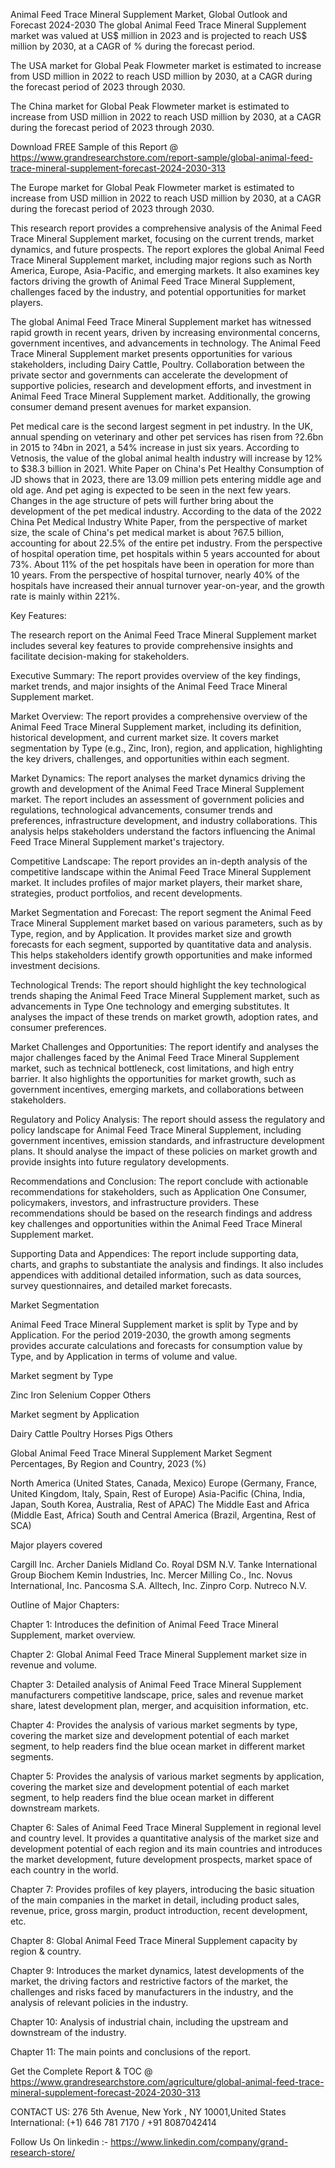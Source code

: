 Animal Feed Trace Mineral Supplement Market, Global Outlook and Forecast 2024-2030
The global Animal Feed Trace Mineral Supplement market was valued at US$ million in 2023 and is projected to reach US$ million by 2030, at a CAGR of % during the forecast period.

The USA market for Global Peak Flowmeter market is estimated to increase from USD million in 2022 to reach USD million by 2030, at a CAGR during the forecast period of 2023 through 2030.

The China market for Global Peak Flowmeter market is estimated to increase from USD million in 2022 to reach USD million by 2030, at a CAGR during the forecast period of 2023 through 2030.

Download FREE Sample of this Report @ https://www.grandresearchstore.com/report-sample/global-animal-feed-trace-mineral-supplement-forecast-2024-2030-313

The Europe market for Global Peak Flowmeter market is estimated to increase from USD million in 2022 to reach USD million by 2030, at a CAGR during the forecast period of 2023 through 2030.

This research report provides a comprehensive analysis of the Animal Feed Trace Mineral Supplement market, focusing on the current trends, market dynamics, and future prospects. The report explores the global Animal Feed Trace Mineral Supplement market, including major regions such as North America, Europe, Asia-Pacific, and emerging markets. It also examines key factors driving the growth of Animal Feed Trace Mineral Supplement, challenges faced by the industry, and potential opportunities for market players.

The global Animal Feed Trace Mineral Supplement market has witnessed rapid growth in recent years, driven by increasing environmental concerns, government incentives, and advancements in technology. The Animal Feed Trace Mineral Supplement market presents opportunities for various stakeholders, including Dairy Cattle, Poultry. Collaboration between the private sector and governments can accelerate the development of supportive policies, research and development efforts, and investment in Animal Feed Trace Mineral Supplement market. Additionally, the growing consumer demand present avenues for market expansion.

Pet medical care is the second largest segment in pet industry. In the UK, annual spending on veterinary and other pet services has risen from ?2.6bn in 2015 to ?4bn in 2021, a 54% increase in just six years. According to Vetnosis, the value of the global animal health industry will increase by 12% to $38.3 billion in 2021. White Paper on China's Pet Healthy Consumption of JD shows that in 2023, there are 13.09 million pets entering middle age and old age. And pet aging is expected to be seen in the next few years. Changes in the age structure of pets will further bring about the development of the pet medical industry. According to the data of the 2022 China Pet Medical Industry White Paper, from the perspective of market size, the scale of China's pet medical market is about ?67.5 billion, accounting for about 22.5% of the entire pet industry. From the perspective of hospital operation time, pet hospitals within 5 years accounted for about 73%. About 11% of the pet hospitals have been in operation for more than 10 years. From the perspective of hospital turnover, nearly 40% of the hospitals have increased their annual turnover year-on-year, and the growth rate is mainly within 221%.

Key Features:

The research report on the Animal Feed Trace Mineral Supplement market includes several key features to provide comprehensive insights and facilitate decision-making for stakeholders.

Executive Summary: The report provides overview of the key findings, market trends, and major insights of the Animal Feed Trace Mineral Supplement market.

Market Overview: The report provides a comprehensive overview of the Animal Feed Trace Mineral Supplement market, including its definition, historical development, and current market size. It covers market segmentation by Type (e.g., Zinc, Iron), region, and application, highlighting the key drivers, challenges, and opportunities within each segment.

Market Dynamics: The report analyses the market dynamics driving the growth and development of the Animal Feed Trace Mineral Supplement market. The report includes an assessment of government policies and regulations, technological advancements, consumer trends and preferences, infrastructure development, and industry collaborations. This analysis helps stakeholders understand the factors influencing the Animal Feed Trace Mineral Supplement market's trajectory.

Competitive Landscape: The report provides an in-depth analysis of the competitive landscape within the Animal Feed Trace Mineral Supplement market. It includes profiles of major market players, their market share, strategies, product portfolios, and recent developments.

Market Segmentation and Forecast: The report segment the Animal Feed Trace Mineral Supplement market based on various parameters, such as by Type, region, and by Application. It provides market size and growth forecasts for each segment, supported by quantitative data and analysis. This helps stakeholders identify growth opportunities and make informed investment decisions.

Technological Trends: The report should highlight the key technological trends shaping the Animal Feed Trace Mineral Supplement market, such as advancements in Type One technology and emerging substitutes. It analyses the impact of these trends on market growth, adoption rates, and consumer preferences.

Market Challenges and Opportunities: The report identify and analyses the major challenges faced by the Animal Feed Trace Mineral Supplement market, such as technical bottleneck, cost limitations, and high entry barrier. It also highlights the opportunities for market growth, such as government incentives, emerging markets, and collaborations between stakeholders.

Regulatory and Policy Analysis: The report should assess the regulatory and policy landscape for Animal Feed Trace Mineral Supplement, including government incentives, emission standards, and infrastructure development plans. It should analyse the impact of these policies on market growth and provide insights into future regulatory developments.

Recommendations and Conclusion: The report conclude with actionable recommendations for stakeholders, such as Application One Consumer, policymakers, investors, and infrastructure providers. These recommendations should be based on the research findings and address key challenges and opportunities within the Animal Feed Trace Mineral Supplement market.

Supporting Data and Appendices: The report include supporting data, charts, and graphs to substantiate the analysis and findings. It also includes appendices with additional detailed information, such as data sources, survey questionnaires, and detailed market forecasts.

Market Segmentation

Animal Feed Trace Mineral Supplement market is split by Type and by Application. For the period 2019-2030, the growth among segments provides accurate calculations and forecasts for consumption value by Type, and by Application in terms of volume and value.

Market segment by Type

Zinc
Iron
Selenium
Copper
Others

Market segment by Application

Dairy Cattle
Poultry
Horses
Pigs
Others

Global Animal Feed Trace Mineral Supplement Market Segment Percentages, By Region and Country, 2023 (%)

North America (United States, Canada, Mexico)
Europe (Germany, France, United Kingdom, Italy, Spain, Rest of Europe)
Asia-Pacific (China, India, Japan, South Korea, Australia, Rest of APAC)
The Middle East and Africa (Middle East, Africa)
South and Central America (Brazil, Argentina, Rest of SCA)

Major players covered

Cargill Inc.
Archer Daniels Midland Co.
Royal DSM N.V.
Tanke International Group
Biochem
Kemin Industries, Inc.
Mercer Milling Co., Inc.
Novus International, Inc.
Pancosma S.A.
Alltech, Inc.
Zinpro Corp.
Nutreco N.V.

Outline of Major Chapters:

Chapter 1: Introduces the definition of Animal Feed Trace Mineral Supplement, market overview.

Chapter 2: Global Animal Feed Trace Mineral Supplement market size in revenue and volume.

Chapter 3: Detailed analysis of Animal Feed Trace Mineral Supplement manufacturers competitive landscape, price, sales and revenue market share, latest development plan, merger, and acquisition information, etc.

Chapter 4: Provides the analysis of various market segments by type, covering the market size and development potential of each market segment, to help readers find the blue ocean market in different market segments.

Chapter 5: Provides the analysis of various market segments by application, covering the market size and development potential of each market segment, to help readers find the blue ocean market in different downstream markets.

Chapter 6: Sales of Animal Feed Trace Mineral Supplement in regional level and country level. It provides a quantitative analysis of the market size and development potential of each region and its main countries and introduces the market development, future development prospects, market space of each country in the world.

Chapter 7: Provides profiles of key players, introducing the basic situation of the main companies in the market in detail, including product sales, revenue, price, gross margin, product introduction, recent development, etc.

Chapter 8: Global Animal Feed Trace Mineral Supplement capacity by region & country.

Chapter 9: Introduces the market dynamics, latest developments of the market, the driving factors and restrictive factors of the market, the challenges and risks faced by manufacturers in the industry, and the analysis of relevant policies in the industry.

Chapter 10: Analysis of industrial chain, including the upstream and downstream of the industry.

Chapter 11: The main points and conclusions of the report.

Get the Complete Report & TOC @ https://www.grandresearchstore.com/agriculture/global-animal-feed-trace-mineral-supplement-forecast-2024-2030-313

CONTACT US:
276 5th Avenue, New York , NY 10001,United States
International: (+1) 646 781 7170 / +91 8087042414

Follow Us On linkedin :- https://www.linkedin.com/company/grand-research-store/
